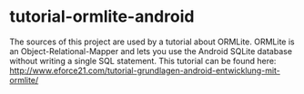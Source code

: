 # tutorial-ormlite-android

The sources of this project are used by a tutorial about ORMLite. ORMLite is an Object-Relational-Mapper and lets you use the Android SQLite database without writing a single SQL statement. 
This tutorial can be found here:
http://www.eforce21.com/tutorial-grundlagen-android-entwicklung-mit-ormlite/

